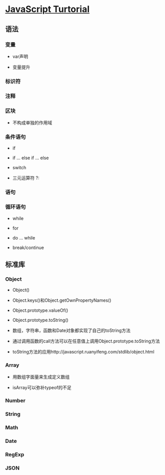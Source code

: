 # [JavaScript Turtorial](http://javascript.ruanyifeng.com/)


## 语法

### 变量

- var声明

- 变量提升

### 标识符

### 注释

### 区块

- 不构成单独的作用域

### 条件语句

- if

- if … else if ... else

- switch

- 三元运算符 ?:

### 语句

### 循环语句

- while

- for

- do … while

- break/continue

## 标准库

### Object

- Object()

- Object.keys()和Object.getOwnPropertyNames()

- Object.prototype.valueOf()

- Object.prototype.toString()

- 数组，字符串，函数和Date对象都实现了自己的toString方法

- 通过调用函数的call方法可以在任意值上调用Object.prototype.toString方法

- toString方法的应用http://javascript.ruanyifeng.com/stdlib/object.html

### Array

- 用数组字面量来生成定义数组

- isArray可以弥补typeof的不足

### Number

### String

### Math

### Date

### RegExp

### JSON

